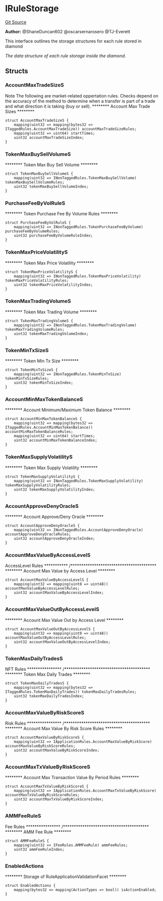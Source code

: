 # IRuleStorage
[Git Source](https://github.com/thrackle-io/tron/blob/ad4d24a5f2b61a5f8e2561806bd722c0cc64e81a/src/protocol/economic/ruleProcessor/IRuleStorage.sol)

**Author:**
@ShaneDuncan602 @oscarsernarosero @TJ-Everett

This interface outlines the storage structures for each rule stored in diamond

*The data structure of each rule storage inside the diamond.*


## Structs
### AccountMaxTradeSizeS
Note The following are market-related oppertation rules. Checks depend on the
accuracy of the method to determine when a transfer is part of a trade and what
direction it is taking (buy or sell).
******** Account Max Trade Sizes ********


```solidity
struct AccountMaxTradeSizeS {
    mapping(uint32 => mapping(bytes32 => ITaggedRules.AccountMaxTradeSize)) accountMaxTradeSizeRules;
    mapping(uint32 => uint64) startTimes;
    uint32 accountMaxTradeSizeIndex;
}
```

### TokenMaxBuySellVolumeS
******** Token Max Buy Sell Volume ********


```solidity
struct TokenMaxBuySellVolumeS {
    mapping(uint32 => INonTaggedRules.TokenMaxBuySellVolume) tokenMaxBuySellVolumeRules;
    uint32 tokenMaxBuySellVolumeIndex;
}
```

### PurchaseFeeByVolRuleS
******** Token Purchase Fee By Volume Rules ********


```solidity
struct PurchaseFeeByVolRuleS {
    mapping(uint32 => INonTaggedRules.TokenPurchaseFeeByVolume) purchaseFeeByVolumeRules;
    uint32 purchaseFeeByVolumeRuleIndex;
}
```

### TokenMaxPriceVolatilityS
******** Token Max Price Volatility ********


```solidity
struct TokenMaxPriceVolatilityS {
    mapping(uint32 => INonTaggedRules.TokenMaxPriceVolatility) tokenMaxPriceVolatilityRules;
    uint32 tokenMaxPriceVolatilityIndex;
}
```

### TokenMaxTradingVolumeS
******** Token Max Trading Volume ********


```solidity
struct TokenMaxTradingVolumeS {
    mapping(uint32 => INonTaggedRules.TokenMaxTradingVolume) tokenMaxTradingVolumeRules;
    uint32 tokenMaxTradingVolumeIndex;
}
```

### TokenMinTxSizeS
******** Token Min Tx Size ********


```solidity
struct TokenMinTxSizeS {
    mapping(uint32 => INonTaggedRules.TokenMinTxSize) tokenMinTxSizeRules;
    uint32 tokenMinTxSizeIndex;
}
```

### AccountMinMaxTokenBalanceS
******** Account Minimum/Maximum Token Balance ********


```solidity
struct AccountMinMaxTokenBalanceS {
    mapping(uint32 => mapping(bytes32 => ITaggedRules.AccountMinMaxTokenBalance)) accountMinMaxTokenBalanceRules;
    mapping(uint32 => uint64) startTimes;
    uint32 accountMinMaxTokenBalanceIndex;
}
```

### TokenMaxSupplyVolatilityS
******** Token Max Supply Volatility ********


```solidity
struct TokenMaxSupplyVolatilityS {
    mapping(uint32 => INonTaggedRules.TokenMaxSupplyVolatility) tokenMaxSupplyVolatilityRules;
    uint32 tokenMaxSupplyVolatilityIndex;
}
```

### AccountApproveDenyOracleS
******** Account Approve/Deny Oracle ********


```solidity
struct AccountApproveDenyOracleS {
    mapping(uint32 => INonTaggedRules.AccountApproveDenyOracle) accountApproveDenyOracleRules;
    uint32 accountApproveDenyOracleIndex;
}
```

### AccountMaxValueByAccessLevelS
AccessLevel Rules ***********
/****************************************
******** Account Max Value by Access Level ********


```solidity
struct AccountMaxValueByAccessLevelS {
    mapping(uint32 => mapping(uint8 => uint48)) accountMaxValueByAccessLevelRules;
    uint32 accountMaxValueByAccessLevelIndex;
}
```

### AccountMaxValueOutByAccessLevelS
******** Account Max Value Out by Access Level ********


```solidity
struct AccountMaxValueOutByAccessLevelS {
    mapping(uint32 => mapping(uint8 => uint48)) accountMaxValueOutByAccessLevelRules;
    uint32 accountMaxValueOutByAccessLevelIndex;
}
```

### TokenMaxDailyTradesS
NFT Rules ****************
/****************************************
******** Token Max Daily Trades ********


```solidity
struct TokenMaxDailyTradesS {
    mapping(uint32 => mapping(bytes32 => ITaggedRules.TokenMaxDailyTrades)) tokenMaxDailyTradesRules;
    uint32 tokenMaxDailyTradesIndex;
}
```

### AccountMaxValueByRiskScoreS
Risk Rules ****************
/****************************************
******** Account Max Value By Risk Score Rules ********


```solidity
struct AccountMaxValueByRiskScoreS {
    mapping(uint32 => IApplicationRules.AccountMaxValueByRiskScore) accountMaxValueByRiskScoreRules;
    uint32 accountMaxValueByRiskScoreIndex;
}
```

### AccountMaxTxValueByRiskScoreS
******** Account Max Transaction Value By Period Rules ********


```solidity
struct AccountMaxTxValueByRiskScoreS {
    mapping(uint32 => IApplicationRules.AccountMaxTxValueByRiskScore) accountMaxTxValueByRiskScoreRules;
    uint32 accountMaxTxValueByRiskScoreIndex;
}
```

### AMMFeeRuleS
Fee Rules ****************
/****************************************
******** AMM Fee Rule ********


```solidity
struct AMMFeeRuleS {
    mapping(uint32 => IFeeRules.AMMFeeRule) ammFeeRules;
    uint32 ammFeeRuleIndex;
}
```

### EnabledActions
******** Storage of RuleApplicationValidationFacet ********


```solidity
struct EnabledActions {
    mapping(bytes32 => mapping(ActionTypes => bool)) isActionEnabled;
}
```

